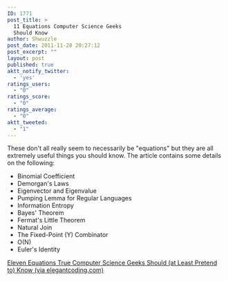 ```yaml
---
ID: 1771
post_title: >
  11 Equations Computer Science Geeks
  Should Know
author: Shwuzzle
post_date: 2011-11-28 20:27:12
post_excerpt: ""
layout: post
published: true
aktt_notify_twitter:
  - 'yes'
ratings_users:
  - "0"
ratings_score:
  - "0"
ratings_average:
  - "0"
aktt_tweeted:
  - "1"
---
```

These don't all really seem to necessarily be "equations" but they are all extremely useful things you should know. The article contains some details on the following:
<ul>
	<li>Binomial Coefficient</li>
	<li>Demorgan's Laws</li>
	<li>Eigenvector and Eigenvalue</li>
	<li>Pumping Lemma for Regular Languages</li>
	<li>Information Entropy</li>
	<li>Bayes' Theorem</li>
	<li>Fermat's Little Theorem</li>
	<li>Natural Join</li>
	<li>The Fixed-Point (Y) Combinator</li>
	<li>O(N)</li>
	<li>Euler's Identity</li>
</ul>
<a href="http://www.elegantcoding.com/2011/11/eleven-equations-true-computer-science.html">Eleven Equations True Computer Science Geeks Should (at Least Pretend to) Know (via elegantcoding.com)</a>
